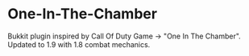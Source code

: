 One-In-The-Chamber
==================

Bukkit plugin inspired by Call Of Duty Game -> "One In The Chamber". Updated to 1.9 with 1.8 combat mechanics.
